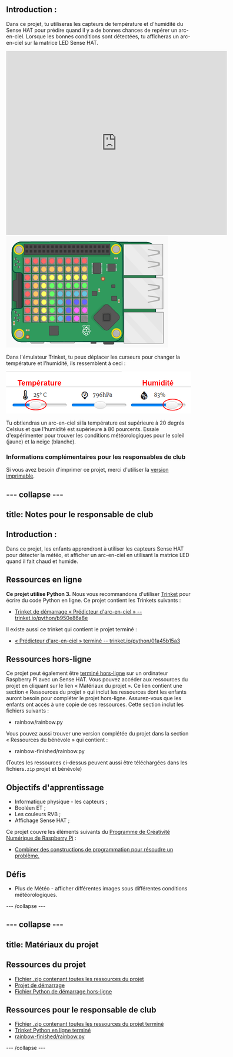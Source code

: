 ## Introduction :

Dans ce projet, tu utiliseras les capteurs de température et d'humidité du Sense HAT pour prédire quand il y a de bonnes chances de repérer un arc-en-ciel. Lorsque les bonnes conditions sont détectées, tu afficheras un arc-en-ciel sur la matrice LED Sense HAT.

<div class="trinket">
  <iframe src="https://trinket.io/embed/python/01a45b15a3?outputOnly=true&start=result" width="600" height="500" frameborder="0" marginwidth="0" marginheight="0" allowfullscreen mark="crwd-mark">
</iframe> <img src="images/rainbow-final.png" />
</div>

Dans l'émulateur Trinket, tu peux déplacer les curseurs pour changer la température et l'humidité, ils ressemblent à ceci :

![capture d’écran](images/rainbow-sliders.png)

Tu obtiendras un arc-en-ciel si la température est supérieure à 20 degrés Celsius et que l'humidité est supérieure à 80 pourcents. Essaie d'expérimenter pour trouver les conditions météorologiques pour le soleil (jaune) et la neige (blanche).

### Informations complémentaires pour les responsables de club

Si vous avez besoin d'imprimer ce projet, merci d'utiliser la [version imprimable](https://projects.raspberrypi.org/fr-FR/projects/rainbow-predictor/print).

--- collapse ---
---
title: Notes pour le responsable de club
---
## Introduction :

Dans ce projet, les enfants apprendront à utiliser les capteurs Sense HAT pour détecter la météo, et afficher un arc-en-ciel en utilisant la matrice LED quand il fait chaud et humide.

## Ressources en ligne

**Ce projet utilise Python 3.** Nous vous recommandons d'utiliser [Trinket](https://trinket.io/) pour écrire du code Python en ligne. Ce projet contient les Trinkets suivants :

* [Trinket de démarrage « Prédicteur d'arc-en-ciel » -- trinket.io/python/b950e86a8e](http://https://trinket.io/python/b950e86a8e)

Il existe aussi ce trinket qui contient le projet terminé :

* [« Prédicteur d'arc-en-ciel » terminé -- trinket.io/python/01a45b15a3](https://trinket.io/python/01a45b15a3)

## Ressources hors-ligne

Ce projet peut également être [terminé hors-ligne](https://www.codeclubprojects.org/en-GB/resources/physical-sense-hat/) sur un ordinateur Raspberry Pi avec un Sense HAT. Vous pouvez accéder aux ressources du projet en cliquant sur le lien « Matériaux du projet ». Ce lien contient une section « Ressources du projet » qui inclut les ressources dont les enfants auront besoin pour compléter le projet hors-ligne. Assurez-vous que les enfants ont accès à une copie de ces ressources. Cette section inclut les fichiers suivants :

* rainbow/rainbow.py

Vous pouvez aussi trouver une version complétée du projet dans la section « Ressources du bénévole » qui contient :

* rainbow-finished/rainbow.py

(Toutes les ressources ci-dessus peuvent aussi être téléchargées dans les fichiers`.zip` projet et bénévole)

## Objectifs d'apprentissage

* Informatique physique - les capteurs ;
* Booléen ET ; 
* Les couleurs RVB ;
* Affichage Sense HAT ;

Ce projet couvre les éléments suivants du [Programme de Créativité Numérique de Raspberry Pi](http://rpf.io/curriculum) :

* [Combiner des constructions de programmation pour résoudre un problème.](https://www.raspberrypi.org/curriculum/programming/builder)

## Défis

* Plus de Météo - afficher différentes images sous différentes conditions météorologiques. 

--- /collapse ---

--- collapse ---
---
title: Matériaux du projet
---
## Ressources du projet

* [Fichier .zip contenant toutes les ressources du projet](resources/rainbow-project-resources.zip)
* [Projet de démarrage](https://trinket.io/python/b950e86a8e)
* [Fichier Python de démarrage hors-ligne](resources/rainbow-rainbow.py)

## Ressources pour le responsable de club

* [Fichier .zip contenant toutes les ressources du projet terminé](resources/rainbow-volunteer-resources.zip)
* [Trinket Python en ligne terminé](https://trinket.io/python/01a45b15a3)
* [rainbow-finished/rainbow.py](resources/rainbow-final-rainbow.py)

--- /collapse ---